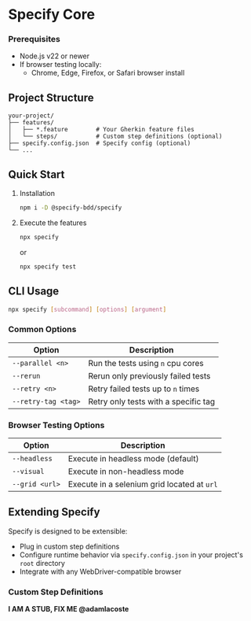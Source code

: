 # Specify Core

### Prerequisites

- Node.js v22 or newer
- If browser testing locally:
  - Chrome, Edge, Firefox, or Safari browser install

## Project Structure

```
your-project/
├── features/
│   ├── *.feature        # Your Gherkin feature files
│   └── steps/           # Custom step definitions (optional)
├── specify.config.json  # Specify config (optional)
└── ...
```

## Quick Start

1. Installation

    ```bash
    npm i -D @specify-bdd/specify
    ```

1. Execute the features

    ```bash
    npx specify
    ```

    or 

    ```bash
    npx specify test
    ```

## CLI Usage

```bash
npx specify [subcommand] [options] [argument]
```

### Common Options

| Option                | Description                          |
|-----------------------|--------------------------------------|
| `--parallel <n>`      | Run the tests using `n` cpu cores    |
| `--rerun`             | Rerun only previously failed tests   |
| `--retry <n>`         | Retry failed tests up to `n` times   |
| `--retry-tag <tag>`   | Retry only tests with a specific tag |

### Browser Testing Options
| Option                | Description                                 |
|-----------------------|---------------------------------------------|
| `--headless`          | Execute in headless mode (default)          |
| `--visual`            | Execute in non-headless mode                |
| `--grid <url>`        | Execute in a selenium grid located at `url` |

## Extending Specify

Specify is designed to be extensible:

- Plug in custom step definitions
- Configure runtime behavior via `specify.config.json` in your project's `root` directory
- Integrate with any WebDriver-compatible browser

### Custom Step Definitions

**I AM A STUB, FIX ME @adamlacoste**

